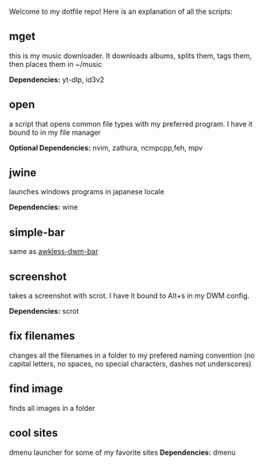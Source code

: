 Welcome to my dotfile repo! Here is an explanation of all the scripts:
## mget
this is my music downloader. It downloads albums, splits them, tags them, then places them in ~/music

**Dependencies:** yt-dlp, id3v2

## open
a script that opens common file types with my preferred program. I have it bound to <enter> in my file manager

**Optional Dependencies:** nvim, zathura, ncmpcpp,feh, mpv
## jwine
launches windows programs in japanese locale

**Dependencies:** wine

## simple-bar
same as [awkless-dwm-bar](https://github.com/lowgel/awkless-dwm-bar)
## screenshot
takes a screenshot with scrot. I have it bound to Alt+s in my DWM config.

**Dependencies:** scrot
## fix filenames
changes all the filenames in a folder to my prefered naming convention (no capital letters, no spaces, no special characters, dashes not underscores)
## find image
finds all images in a folder
## cool sites
dmenu launcher for some of my favorite sites
**Dependencies:** dmenu
